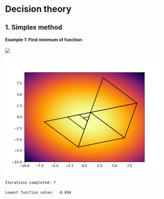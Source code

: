 # Decision theory

## 1. Simplex method

#### Example 1: Find minimum of function

<img src="https://render.githubusercontent.com/render/math?math=f+%3D+2.9x_1^2+%2B+0.8x_1x_2+%2B+3.3+x_2^2+-+1.5x_1+%2B+3.1+x_2">

![Simplex example](https://raw.githubusercontent.com/Yessense/DescisionTheory/master/Simplex%20method/simplex_example.png "Simplex example")

```
Iterations completed: 7

Lowest function value:  -0.894
```